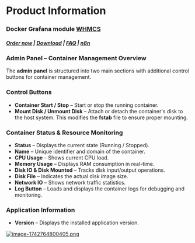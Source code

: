 # Product Information

### Docker Grafana module **[WHMCS](https://puqcloud.com/link.php?id=77)** 

#####  [Order now](https://puqcloud.com/whmcs-module-docker-grafana.php) | [Download](https://download.puqcloud.com/WHMCS/servers/PUQ_WHMCS-Docker-Grafana/) | [FAQ](https://faq.puqcloud.com/) | [n8n](https://puqcloud.com/link.php?id=117)

### **Admin Panel – Container Management Overview**

The **admin panel** is structured into two main sections with additional control buttons for container management.

### **Control Buttons**

- **Container Start / Stop** – Start or stop the running container.
- **Mount Disk / Unmount Disk** – Attach or detach the container's disk to the host system. This modifies the **fstab** file to ensure proper mounting.

### **Container Status &amp; Resource Monitoring**

- **Status** – Displays the current state (Running / Stopped).
- **Name** – Unique identifier and domain of the container.
- **CPU Usage** – Shows current CPU load.
- **Memory Usage** – Displays RAM consumption in real-time.
- **Disk IO &amp; Disk Mounted** – Tracks disk input/output operations.
- **Disk File** – Indicates the actual disk image size.
- **Network IO** – Shows network traffic statistics.
- **Log Button** – Loads and displays the container logs for debugging and monitoring.

### **Application Information**

- **Version** – Displays the installed application version.

[![image-1742764800405.png](https://doc.puq.info/uploads/images/gallery/2025-03/scaled-1680-/image-1742764800405.png)](https://doc.puq.info/uploads/images/gallery/2025-03/image-1742764800405.png)